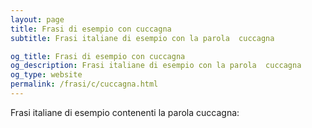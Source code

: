 ```yaml
---
layout: page
title: Frasi di esempio con cuccagna 
subtitle: Frasi italiane di esempio con la parola  cuccagna

og_title: Frasi di esempio con cuccagna 
og_description: Frasi italiane di esempio con la parola  cuccagna
og_type: website
permalink: /frasi/c/cuccagna.html
---
```


Frasi italiane di esempio contenenti la parola cuccagna:


